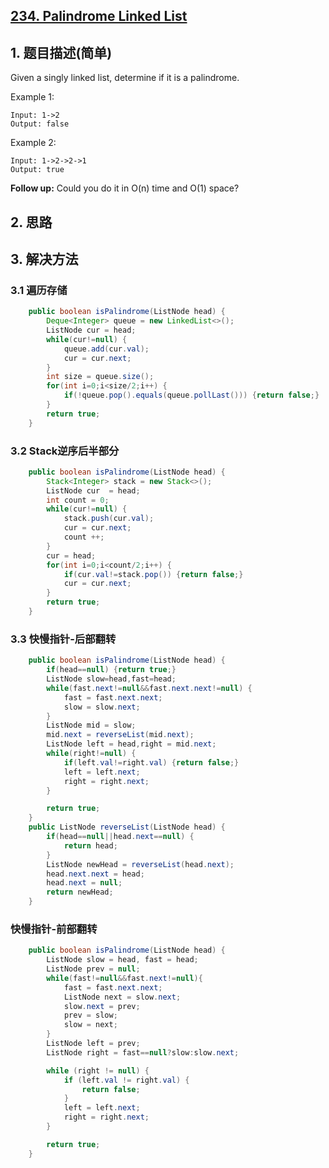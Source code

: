## [234. Palindrome Linked List](https://leetcode-cn.com/problems/palindrome-linked-list/)

## 1. 题目描述(简单)

Given a singly linked list, determine if it is a palindrome.

Example 1:
```
Input: 1->2
Output: false
```
Example 2:
```
Input: 1->2->2->1
Output: true
```
**Follow up:**
Could you do it in O(n) time and O(1) space?


## 2. 思路

## 3. 解决方法

### 3.1 遍历存储


```java
    public boolean isPalindrome(ListNode head) {
        Deque<Integer> queue = new LinkedList<>();
        ListNode cur = head;
        while(cur!=null) {
            queue.add(cur.val);
            cur = cur.next;
        }
        int size = queue.size();
        for(int i=0;i<size/2;i++) {
            if(!queue.pop().equals(queue.pollLast())) {return false;}
        }
        return true;
    }
```


### 3.2 Stack逆序后半部分


```java
    public boolean isPalindrome(ListNode head) {
        Stack<Integer> stack = new Stack<>();
        ListNode cur  = head;
        int count = 0;
        while(cur!=null) {
            stack.push(cur.val);
            cur = cur.next;
            count ++;
        }
        cur = head;
        for(int i=0;i<count/2;i++) {
            if(cur.val!=stack.pop()) {return false;}
            cur = cur.next;
        }
        return true;
    }
```
### 3.3 快慢指针-后部翻转


```java
    public boolean isPalindrome(ListNode head) {
        if(head==null) {return true;}
        ListNode slow=head,fast=head;
        while(fast.next!=null&&fast.next.next!=null) {
            fast = fast.next.next;
            slow = slow.next;
        }
        ListNode mid = slow;
        mid.next = reverseList(mid.next);
        ListNode left = head,right = mid.next;
        while(right!=null) {
            if(left.val!=right.val) {return false;}
            left = left.next;
            right = right.next;
        }

        return true;
    }
    public ListNode reverseList(ListNode head) {
        if(head==null||head.next==null) {
            return head;
        }
        ListNode newHead = reverseList(head.next);
        head.next.next = head;
        head.next = null;
        return newHead;
    }
```
### 快慢指针-前部翻转


```java
    public boolean isPalindrome(ListNode head) {
        ListNode slow = head, fast = head;
        ListNode prev = null;
        while(fast!=null&&fast.next!=null){
            fast = fast.next.next;
            ListNode next = slow.next;
            slow.next = prev;
            prev = slow;
            slow = next;
        }
        ListNode left = prev;
        ListNode right = fast==null?slow:slow.next;

        while (right != null) {
            if (left.val != right.val) {
                return false;
            }
            left = left.next;
            right = right.next;
        }

        return true;
    }
```





